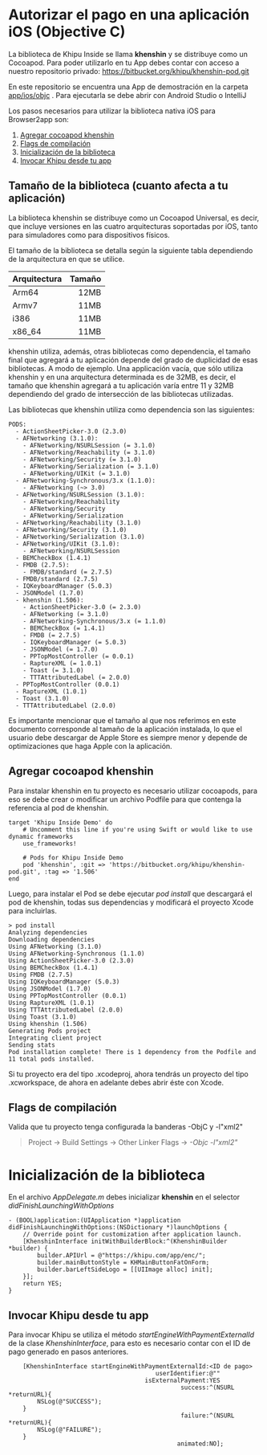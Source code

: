 # Autorizar el pago en una aplicación iOS (Objective C)

La biblioteca de Khipu Inside se llama **khenshin** y se distribuye como un Cocoapod. Para poder utilizarlo en tu App debes contar con acceso a nuestro repositorio privado: https://bitbucket.org/khipu/khenshin-pod.git

En este repositorio se encuentra una App de demostración en la carpeta [app/ios/objc](https://github.com/khipu/khipu-inside-demo/tree/master/app/ios/objc) . Para ejecutarla se debe abrir con Android Studio o IntelliJ

Los pasos necesarios para utilizar la biblioteca nativa iOS para Browser2app son:


1. [Agregar cocoapod khenshin](#agregar-cocoapod-khenshin)
2. [Flags de compilación](#flags-de-compilación)
3. [Inicialización de la biblioteca](#inicialización-de-la-biblioteca)
4. [Invocar Khipu desde tu app](#invocar-khipu-desde-tu-app)

## Tamaño de la biblioteca (cuanto afecta a tu aplicación)

La biblioteca khenshin se distribuye como un Cocoapod Universal, es decir, que incluye versiones en las cuatro arquitecturas soportadas por iOS, tanto para simuladores como para dispositivos físicos.

El tamaño de la biblioteca se detalla según la siguiente tabla dependiendo de la arquitectura en que se utilice.

| Arquitectura | Tamaño |
|--------------|--------:|
|Arm64|12MB|
|Armv7|11MB|
|i386|11MB|
|x86_64|11MB|

khenshin utiliza, además, otras bibliotecas como dependencia, el tamaño final que agregará a tu aplicación depende del grado de duplicidad de esas bibliotecas. A modo de ejemplo. Una applicación vacía, que sólo utiliza khenshin y en una arquitectura determinada es de 32MB, es decir, el tamaño que khenshin agregará a tu aplicación varía entre 11 y 32MB dependiendo del grado de intersección de las bibliotecas utilizadas.

Las bibliotecas que khenshin utiliza como dependencia son las siguientes:

```
PODS:
  - ActionSheetPicker-3.0 (2.3.0)
  - AFNetworking (3.1.0):
    - AFNetworking/NSURLSession (= 3.1.0)
    - AFNetworking/Reachability (= 3.1.0)
    - AFNetworking/Security (= 3.1.0)
    - AFNetworking/Serialization (= 3.1.0)
    - AFNetworking/UIKit (= 3.1.0)
  - AFNetworking-Synchronous/3.x (1.1.0):
    - AFNetworking (~> 3.0)
  - AFNetworking/NSURLSession (3.1.0):
    - AFNetworking/Reachability
    - AFNetworking/Security
    - AFNetworking/Serialization
  - AFNetworking/Reachability (3.1.0)
  - AFNetworking/Security (3.1.0)
  - AFNetworking/Serialization (3.1.0)
  - AFNetworking/UIKit (3.1.0):
    - AFNetworking/NSURLSession
  - BEMCheckBox (1.4.1)
  - FMDB (2.7.5):
    - FMDB/standard (= 2.7.5)
  - FMDB/standard (2.7.5)
  - IQKeyboardManager (5.0.3)
  - JSONModel (1.7.0)
  - khenshin (1.506):
    - ActionSheetPicker-3.0 (= 2.3.0)
    - AFNetworking (= 3.1.0)
    - AFNetworking-Synchronous/3.x (= 1.1.0)
    - BEMCheckBox (= 1.4.1)
    - FMDB (= 2.7.5)
    - IQKeyboardManager (= 5.0.3)
    - JSONModel (= 1.7.0)
    - PPTopMostController (= 0.0.1)
    - RaptureXML (= 1.0.1)
    - Toast (= 3.1.0)
    - TTTAttributedLabel (= 2.0.0)
  - PPTopMostController (0.0.1)
  - RaptureXML (1.0.1)
  - Toast (3.1.0)
  - TTTAttributedLabel (2.0.0)
```
 
Es importante mencionar que el tamaño al que nos referimos en este documento corresponde al tamaño de la aplicación instalada, lo que el usuario debe descargar de Apple Store es siempre menor y depende de optimizaciones que haga Apple con la aplicación.
 
 
## Agregar cocoapod khenshin
Para instalar khenshin en tu proyecto es necesario utilizar cocoapods, para eso se debe crear o modificar un archivo Podfile para que contenga la referencia al pod de khenshin.

```
target 'Khipu Inside Demo' do
    # Uncomment this line if you're using Swift or would like to use dynamic frameworks
    use_frameworks!

    # Pods for Khipu Inside Demo
    pod 'khenshin', :git => 'https://bitbucket.org/khipu/khenshin-pod.git', :tag => '1.506'
end
```

Luego, para instalar el Pod se debe ejecutar *pod install* que descargará el pod de khenshin, todas sus dependencias y modificará el proyecto Xcode para incluirlas.

```
> pod install
Analyzing dependencies
Downloading dependencies
Using AFNetworking (3.1.0)
Using AFNetworking-Synchronous (1.1.0)
Using ActionSheetPicker-3.0 (2.3.0)
Using BEMCheckBox (1.4.1)
Using FMDB (2.7.5)
Using IQKeyboardManager (5.0.3)
Using JSONModel (1.7.0)
Using PPTopMostController (0.0.1)
Using RaptureXML (1.0.1)
Using TTTAttributedLabel (2.0.0)
Using Toast (3.1.0)
Using khenshin (1.506)
Generating Pods project
Integrating client project
Sending stats
Pod installation complete! There is 1 dependency from the Podfile and 11 total pods installed.
```

Si tu proyecto era del tipo .xcodeproj, ahora tendrás un proyecto del tipo .xcworkspace, de ahora en adelante debes abrir éste con Xcode.


## Flags de compilación  
Valida que tu proyecto tenga configurada la banderas -ObjC y -l"xml2" 

> Project -> Build Settings -> Other Linker Flags -> *-Objc* *-l"xml2"*

# Inicialización de la biblioteca 

En el archivo *AppDelegate.m* debes inicializar **khenshin** en el selector *didFinishLaunchingWithOptions* 

```objc
- (BOOL)application:(UIApplication *)application didFinishLaunchingWithOptions:(NSDictionary *)launchOptions {
    // Override point for customization after application launch.
    [KhenshinInterface initWithBuilderBlock:^(KhenshinBuilder *builder) {
        builder.APIUrl = @"https://khipu.com/app/enc/";
        builder.mainButtonStyle = KHMainButtonFatOnForm;
        builder.barLeftSideLogo = [[UIImage alloc] init];
    }];
    return YES;
}
```

## Invocar Khipu desde tu app

Para invocar Khipu se utiliza el método *startEngineWithPaymentExternalId* de la clase *KhenshinInterface*, para esto es necesario contar con el ID de pago generado en pasos anteriores.


```objc
    [KhenshinInterface startEngineWithPaymentExternalId:<ID de pago>
                                         userIdentifier:@""
                                      isExternalPayment:YES
                                                success:^(NSURL *returnURL){
        NSLog(@"SUCCESS");
    }
                                                failure:^(NSURL *returnURL){
        NSLog(@"FAILURE");
    }
                                               animated:NO];
```
